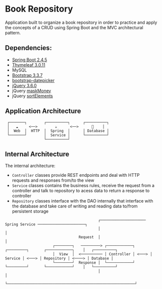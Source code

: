 # Book Repository

Application built to organize a book repository in order to practice and apply the concepts of a CRUD using Spring Boot and the MVC architectural pattern.

## Dependencies: 

- [Spring Boot 2.4.5](https://spring.io/projects/spring-boot)
- [Thymeleaf 3.0.11](https://www.thymeleaf.org/doc/tutorials/3.0/usingthymeleaf.html#expression-utility-objects)
- MySQL
- [Bootstrap 3.3.7](https://blog.getbootstrap.com/2016/07/25/bootstrap-3-3-7-released/)
- [bootstrap-datepicker](https://github.com/uxsolutions/bootstrap-datepicker)
- [jQuery 3.6.0](https://jquery.com/download/)
- jQuery [maskMoney](https://github.com/plentz/jquery-maskmoney)
- jQuery [sortElements](https://github.com/padolsey-archive/jquery.fn/tree/master/sortElements)

## Application Architecture

```
 ┌───────┐        ┌──────────┐      ┌──────────┐
 │   ☁️     <──>        ☕      <──>      💾    │
 │  Web  │  HTTP  │  Spring  │      │ Database │
 └───────┘        │  Service │      └──────────┘
                  └──────────┘
```

## Internal Architecture
The internal architecture:

  * `Controller` classes provide REST endpoints and deal with HTTP requests and responses from/to the view
  * `Service` 	classes contains the business rules, receive the request from a controller and talk to repository to acess data to return a response to controller
  * `Repository` classes interface with the DAO internally that interface with the database and take care of writing and reading data to/from persistent storage



```
                                           ┌───────────────────── Spring Service ──────────────────────┐
                                           │                                                           │
                                  Request  │                                                           │
                      ┌────────┐   ─────────> ┌────────────┐       ┌─────────┐       ┌────────────┐    │   ┌──────────┐
                      │  View  │  <────────── │ Controller │ <───> │ Service │ <───> │ Repository │ <────> │ Database │
                      └────────┘  Response │  └────────────┘       └─────────┘       └────────────┘    │   └──────────┘
                                           │                                                           │
                                           └───────────────────────────────────────────────────────────┘
  ```  